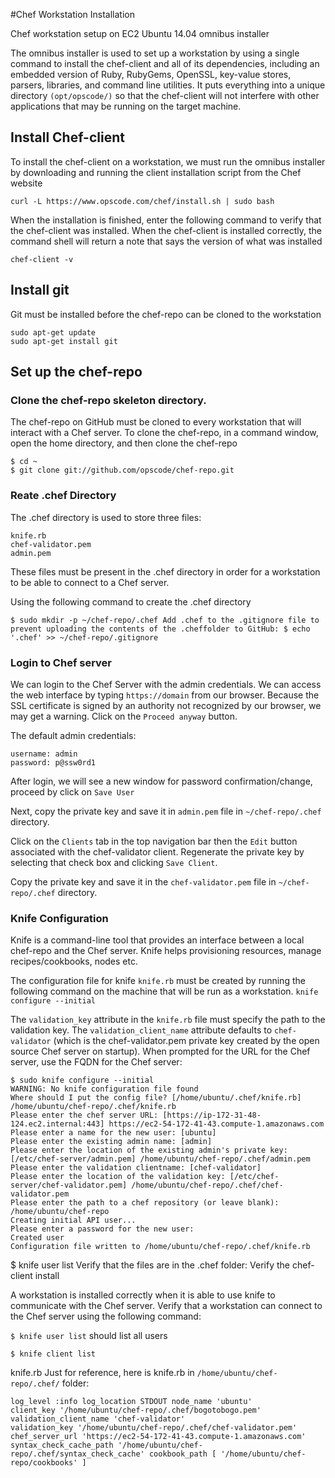 #Chef Workstation Installation

Chef workstation setup on EC2 Ubuntu 14.04 omnibus installer

The omnibus installer is used to set up a workstation by using a single command to install the chef-client and all of its dependencies, including an embedded version of Ruby, RubyGems, OpenSSL, key-value stores, parsers, libraries, and command line utilities. 
It puts everything into a unique directory `(opt/opscode/)` so that the chef-client will not interfere with other applications that may be running on the target machine.

## Install Chef-client
To install the chef-client on a workstation, we must run the omnibus installer by downloading and running the client installation script from the Chef website

`curl -L https://www.opscode.com/chef/install.sh | sudo bash`

When the installation is finished, enter the following command to verify that the chef-client was installed. 
When the chef-client is installed correctly, the command shell will return a note that says the version of what was installed

`chef-client -v`

## Install git

Git must be installed before the chef-repo can be cloned to the workstation
```
sudo apt-get update 
sudo apt-get install git
```
## Set up the chef-repo

### Clone the chef-repo skeleton directory.
The chef-repo on GitHub must be cloned to every workstation that will interact with a Chef server. 
To clone the chef-repo, in a command window, open the home directory, and then clone the chef-repo
```
$ cd ~ 
$ git clone git://github.com/opscode/chef-repo.git
```

### Reate .chef Directory

The .chef directory is used to store three files:
```
knife.rb 
chef-validator.pem 
admin.pem
```
These files must be present in the .chef directory in order for a workstation to be able to connect to a Chef server.

Using the following command to create the .chef directory
```
$ sudo mkdir -p ~/chef-repo/.chef Add .chef to the .gitignore file to prevent uploading the contents of the .cheffolder to GitHub: $ echo '.chef' >> ~/chef-repo/.gitignore
```

### Login to Chef server

We can login to the Chef Server with the admin credentials. We can access the web interface by typing `https://domain` from our browser. 
Because the SSL certificate is signed by an authority not recognized by our browser, we may get a warning. Click on the `Proceed anyway` button.

The default admin credentials:
```
username: admin 
password: p@ssw0rd1
```
After login, we will see a new window for password confirmation/change, proceed by click on `Save User`

Next, copy the private key and save it in `admin.pem` file in `~/chef-repo/.chef` directory.

Click on the `Clients` tab in the top navigation bar then the `Edit` button associated with the chef-validator client. 
Regenerate the private key by selecting that check box and clicking `Save Client`.

Copy the private key and save it in the `chef-validator.pem` file in `~/chef-repo/.chef` directory.

### Knife Configuration

Knife is a command-line tool that provides an interface between a local chef-repo and the Chef server. 
Knife helps provisioning resources, manage recipes/cookbooks, nodes etc.

The configuration file for knife `knife.rb` must be created by running the following command on the machine that will be run as a workstation.
`knife configure --initial`

The `validation_key` attribute in the `knife.rb` file must specify the path to the validation key. 
The `validation_client_name` attribute defaults to `chef-validator` (which is the chef-validator.pem private key created by the open source Chef server on startup). 
When prompted for the URL for the Chef server, use the FQDN for the Chef server:
```
$ sudo knife configure --initial 
WARNING: No knife configuration file found 
Where should I put the config file? [/home/ubuntu/.chef/knife.rb] /home/ubuntu/chef-repo/.chef/knife.rb 
Please enter the chef server URL: [https://ip-172-31-48-124.ec2.internal:443] https://ec2-54-172-41-43.compute-1.amazonaws.com 
Please enter a name for the new user: [ubuntu]
Please enter the existing admin name: [admin]
Please enter the location of the existing admin's private key: [/etc/chef-server/admin.pem] /home/ubuntu/chef-repo/.chef/admin.pem 
Please enter the validation clientname: [chef-validator] 
Please enter the location of the validation key: [/etc/chef-server/chef-validator.pem] /home/ubuntu/chef-repo/.chef/chef-validator.pem 
Please enter the path to a chef repository (or leave blank): /home/ubuntu/chef-repo 
Creating initial API user...
Please enter a password for the new user: 
Created user 
Configuration file written to /home/ubuntu/chef-repo/.chef/knife.rb 
```

$ knife user list 
Verify that the files are in the .chef folder:
Verify the chef-client install

A workstation is installed correctly when it is able to use knife to communicate with the Chef server. 
Verify that a workstation can connect to the Chef server using the following command:

`$ knife user list` should list all users

`$ knife client list` 

knife.rb 
Just for reference, here is knife.rb in `/home/ubuntu/chef-repo/.chef/` folder:
```
log_level :info log_location STDOUT node_name 'ubuntu' 
client_key '/home/ubuntu/chef-repo/.chef/bogotobogo.pem' 
validation_client_name 'chef-validator' 
validation_key '/home/ubuntu/chef-repo/.chef/chef-validator.pem' 
chef_server_url 'https://ec2-54-172-41-43.compute-1.amazonaws.com' 
syntax_check_cache_path '/home/ubuntu/chef-repo/.chef/syntax_check_cache' cookbook_path [ '/home/ubuntu/chef-repo/cookbooks' ]
```
